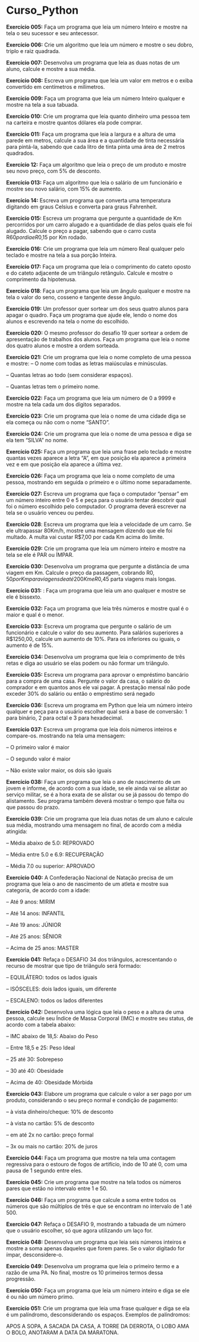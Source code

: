 # Curso_Python
 
**Exercício 005:** Faça um programa que leia um número Inteiro e mostre na tela o seu sucessor e seu antecessor.

**Exercício 006:** Crie um algoritmo que leia um número e mostre o seu dobro, triplo e raiz quadrada.

**Exercício 007:** Desenvolva um programa que leia as duas notas de um aluno, calcule e mostre a sua média.

**Exercício 008:** Escreva um programa que leia um valor em metros e o exiba convertido em centímetros e milímetros.

**Exercício 009:** Faça um programa que leia um número Inteiro qualquer e mostre na tela a sua tabuada.

**Exercício 010:** Crie um programa que leia quanto dinheiro uma pessoa tem na carteira e mostre quantos dólares ela pode comprar.

**Exercício 011:** Faça um programa que leia a largura e a altura de uma parede em metros, calcule a sua área e a quantidade de tinta necessária para pintá-la, sabendo que cada litro de tinta pinta uma área de 2 metros quadrados.

**Exercício 12:** Faça um algoritmo que leia o preço de um produto e mostre seu novo preço, com 5% de desconto.

**Exercício 013:** Faça um algoritmo que leia o salário de um funcionário e mostre seu novo salário, com 15% de aumento.

**Exercício 14:** Escreva um programa que converta uma temperatura digitando em graus Celsius e converta para graus Fahrenheit.

**Exercício 015:** Escreva um programa que pergunte a quantidade de Km percorridos por um carro alugado e a quantidade de dias pelos quais ele foi alugado. Calcule o preço a pagar, sabendo que o carro custa R$60 por dia e R$0,15 por Km rodado.

**Exercício 016:** Crie um programa que leia um número Real qualquer pelo teclado e mostre na tela a sua porção Inteira.

**Exercício 017:** Faça um programa que leia o comprimento do cateto oposto e do cateto adjacente de um triângulo retângulo. Calcule e mostre o comprimento da hipotenusa.

**Exercício 018**: Faça um programa que leia um ângulo qualquer e mostre na tela o valor do seno, cosseno e tangente desse ângulo.

**Exercício 019:** Um professor quer sortear um dos seus quatro alunos para apagar o quadro. Faça um programa que ajude ele, lendo o nome dos alunos e escrevendo na tela o nome do escolhido.

**Exercício 020:** O mesmo professor do desafio 19 quer sortear a ordem de apresentação de trabalhos dos alunos. Faça um programa que leia o nome dos quatro alunos e mostre a ordem sorteada.

**Exercício 021:** Crie um programa que leia o nome completo de uma pessoa e mostre:
– O nome com todas as letras maiúsculas e minúsculas.

– Quantas letras ao todo (sem considerar espaços).

– Quantas letras tem o primeiro nome.

**Exercício 022:** Faça um programa que leia um número de 0 a 9999 e mostre na tela cada um dos dígitos separados.

**Exercício 023:** Crie um programa que leia o nome de uma cidade diga se ela começa ou não com o nome “SANTO”.

**Exercício 024:** Crie um programa que leia o nome de uma pessoa e diga se ela tem “SILVA” no nome.

**Exercício 025:** Faça um programa que leia uma frase pelo teclado e mostre quantas vezes aparece a letra “A”, em que posição ela aparece a primeira vez e em que posição ela aparece a última vez.

**Exercício 026:** Faça um programa que leia o nome completo de uma pessoa, mostrando em seguida o primeiro e o último nome separadamente.

**Exercício 027:** Escreva um programa que faça o computador “pensar” em um número inteiro entre 0 e 5 e peça para o usuário tentar descobrir qual foi o número escolhido pelo computador. O programa deverá escrever na tela se o usuário venceu ou perdeu.

**Exercício 028**: Escreva um programa que leia a velocidade de um carro. Se ele ultrapassar 80Km/h, mostre uma mensagem dizendo que ele foi multado. A multa vai custar R$7,00 por cada Km acima do limite.

**Exercício 029:** Crie um programa que leia um número inteiro e mostre na tela se ele é PAR ou ÍMPAR.

**Exercício 030:** Desenvolva um programa que pergunte a distância de uma viagem em Km. Calcule o preço da passagem, cobrando R$0,50 por Km para viagens de até 200Km e R$0,45 parta viagens mais longas.

**Exercício 031:** : Faça um programa que leia um ano qualquer e mostre se ele é bissexto.

**Exercício 032:** Faça um programa que leia três números e mostre qual é o maior e qual é o menor.

**Exercício 033:** Escreva um programa que pergunte o salário de um funcionário e calcule o valor do seu aumento. Para salários superiores a R$1250,00, calcule um aumento de 10%. Para os inferiores ou iguais, o aumento é de 15%.

**Exercício 034:** Desenvolva um programa que leia o comprimento de três retas e diga ao usuário se elas podem ou não formar um triângulo.

**Exercício 035:** Escreva um programa para aprovar o empréstimo bancário para a compra de uma casa. Pergunte o valor da casa, o salário do comprador e em quantos anos ele vai pagar. A prestação mensal não pode exceder 30% do salário ou então o empréstimo será negado

**Exercício 036:** Escreva um programa em Python que leia um número inteiro qualquer e peça para o usuário escolher qual será a base de conversão: 1 para binário, 2 para octal e 3 para hexadecimal.


**Exercício 037:** Escreva um programa que leia dois números inteiros e compare-os. mostrando na tela uma mensagem:

– O primeiro valor é maior

– O segundo valor é maior

– Não existe valor maior, os dois são iguais

**Exercício 038:** Faça um programa que leia o ano de nascimento de um jovem e informe, de acordo com a sua idade, se ele ainda vai se alistar ao serviço militar, se é a hora exata de se alistar ou se já passou do tempo do alistamento. Seu programa também deverá mostrar o tempo que falta ou que passou do prazo.

**Exercício 039:** Crie um programa que leia duas notas de um aluno e calcule sua média, mostrando uma mensagem no final, de acordo com a média atingida:

– Média abaixo de 5.0: REPROVADO

– Média entre 5.0 e 6.9: RECUPERAÇÃO

– Média 7.0 ou superior: APROVADO

**Exercício 040:** A Confederação Nacional de Natação precisa de um programa que leia o ano de nascimento de um atleta e mostre sua categoria, de acordo com a idade:

– Até 9 anos: MIRIM

– Até 14 anos: INFANTIL

– Até 19 anos: JÚNIOR

– Até 25 anos: SÊNIOR

– Acima de 25 anos: MASTER

**Exercício 041:** Refaça o DESAFIO 34 dos triângulos, acrescentando o recurso de mostrar que tipo de triângulo será formado:

– EQUILÁTERO: todos os lados iguais

– ISÓSCELES: dois lados iguais, um diferente

– ESCALENO: todos os lados diferentes

**Exercício 042:** Desenvolva uma lógica que leia o peso e a altura de uma pessoa, calcule seu Índice de Massa Corporal (IMC) e mostre seu status, de acordo com a tabela abaixo:

– IMC abaixo de 18,5: Abaixo do Peso

– Entre 18,5 e 25: Peso Ideal

– 25 até 30: Sobrepeso

– 30 até 40: Obesidade

– Acima de 40: Obesidade Mórbida

**Exercício 043:** Elabore um programa que calcule o valor a ser pago por um produto, considerando o seu preço normal e condição de pagamento:

– à vista dinheiro/cheque: 10% de desconto

– à vista no cartão: 5% de desconto

– em até 2x no cartão: preço formal 

– 3x ou mais no cartão: 20% de juros

**Exercício 044:** Faça um programa que mostre na tela uma contagem regressiva para o estouro de fogos de artifício, indo de 10 até 0, com uma pausa de 1 segundo entre eles.

**Exercício 045:** Crie um programa que mostre na tela todos os números pares que estão no intervalo entre 1 e 50. 

**Exercício 046:** Faça um programa que calcule a soma entre todos os números que são múltiplos de três e que se encontram no intervalo de 1 até 500.

**Exercício 047:** Refaça o DESAFIO 9, mostrando a tabuada de um número que o usuário escolher, só que agora utilizando um laço for.

**Exercício 048:** Desenvolva um programa que leia seis números inteiros e mostre a soma apenas daqueles que forem pares. Se o valor digitado for ímpar, desconsidere-o.

**Exercício 049:** Desenvolva um programa que leia o primeiro termo e a razão de uma PA. No final, mostre os 10 primeiros termos dessa progressão.

**Exercício 050:** Faça um programa que leia um número inteiro e diga se ele é ou não um número primo.

**Exercício 051:** Crie um programa que leia uma frase qualquer e diga se ela é um palíndromo, desconsiderando os espaços. Exemplos de palíndromos:

APOS A SOPA, A SACADA DA CASA, A TORRE DA DERROTA, O LOBO AMA O BOLO, ANOTARAM A DATA DA MARATONA.


